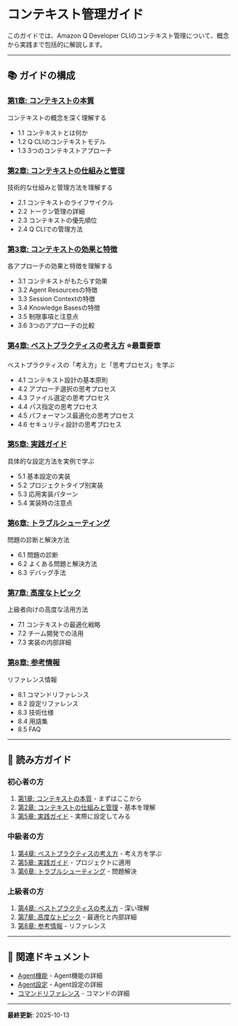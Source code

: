 # コンテキスト管理ガイド

このガイドでは、Amazon Q Developer CLIのコンテキスト管理について、概念から実践まで包括的に解説します。

---

## 📚 ガイドの構成

### [第1章: コンテキストの本質](01_essence.md)
コンテキストの概念を深く理解する

- 1.1 コンテキストとは何か
- 1.2 Q CLIのコンテキストモデル
- 1.3 3つのコンテキストアプローチ

### [第2章: コンテキストの仕組みと管理](02_mechanism.md)
技術的な仕組みと管理方法を理解する

- 2.1 コンテキストのライフサイクル
- 2.2 トークン管理の詳細
- 2.3 コンテキストの優先順位
- 2.4 Q CLIでの管理方法

### [第3章: コンテキストの効果と特徴](03_effects.md)
各アプローチの効果と特徴を理解する

- 3.1 コンテキストがもたらす効果
- 3.2 Agent Resourcesの特徴
- 3.3 Session Contextの特徴
- 3.4 Knowledge Basesの特徴
- 3.5 制限事項と注意点
- 3.6 3つのアプローチの比較

### [第4章: ベストプラクティスの考え方](04_best-practices.md) ⭐最重要章
ベストプラクティスの「考え方」と「思考プロセス」を学ぶ

- 4.1 コンテキスト設計の基本原則
- 4.2 アプローチ選択の思考プロセス
- 4.3 ファイル選定の思考プロセス
- 4.4 パス指定の思考プロセス
- 4.5 パフォーマンス最適化の思考プロセス
- 4.6 セキュリティ設計の思考プロセス

### [第5章: 実践ガイド](05_practical-guide.md)
具体的な設定方法を実例で学ぶ

- 5.1 基本設定の実装
- 5.2 プロジェクトタイプ別実装
- 5.3 応用実装パターン
- 5.4 実装時の注意点

### [第6章: トラブルシューティング](06_troubleshooting.md)
問題の診断と解決方法

- 6.1 問題の診断
- 6.2 よくある問題と解決方法
- 6.3 デバッグ手法

### [第7章: 高度なトピック](07_advanced.md)
上級者向けの高度な活用方法

- 7.1 コンテキストの最適化戦略
- 7.2 チーム開発での活用
- 7.3 実装の内部詳細

### [第8章: 参考情報](08_reference.md)
リファレンス情報

- 8.1 コマンドリファレンス
- 8.2 設定リファレンス
- 8.3 技術仕様
- 8.4 用語集
- 8.5 FAQ

---

## 🎯 読み方ガイド

### 初心者の方
1. [第1章: コンテキストの本質](01_essence.md) - まずはここから
2. [第2章: コンテキストの仕組みと管理](02_mechanism.md) - 基本を理解
3. [第5章: 実践ガイド](05_practical-guide.md) - 実際に設定してみる

### 中級者の方
1. [第4章: ベストプラクティスの考え方](04_best-practices.md) - 考え方を学ぶ
2. [第5章: 実践ガイド](05_practical-guide.md) - プロジェクトに適用
3. [第6章: トラブルシューティング](06_troubleshooting.md) - 問題解決

### 上級者の方
1. [第4章: ベストプラクティスの考え方](04_best-practices.md) - 深い理解
2. [第7章: 高度なトピック](07_advanced.md) - 最適化と内部詳細
3. [第8章: 参考情報](08_reference.md) - リファレンス

---

## 📖 関連ドキュメント

- [Agent機能](../02_features/02_agents.md) - Agent機能の詳細
- [Agent設定](../03_configuration/04_agent-configuration.md) - Agent設定の詳細
- [コマンドリファレンス](../07_reference/02_commands.md) - コマンドの詳細

---

**最終更新**: 2025-10-13

